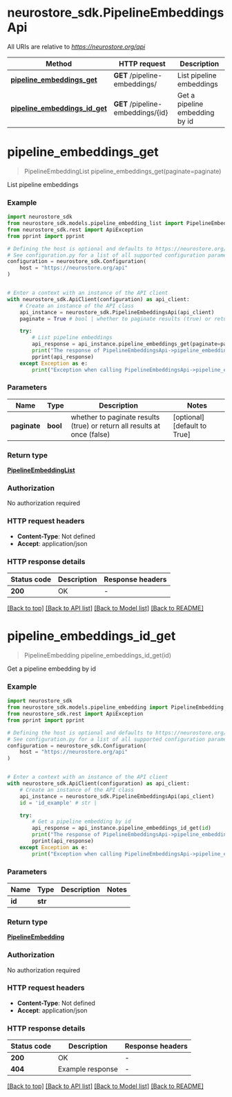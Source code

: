 # neurostore_sdk.PipelineEmbeddingsApi

All URIs are relative to *https://neurostore.org/api*

Method | HTTP request | Description
------------- | ------------- | -------------
[**pipeline_embeddings_get**](PipelineEmbeddingsApi.md#pipeline_embeddings_get) | **GET** /pipeline-embeddings/ | List pipeline embeddings
[**pipeline_embeddings_id_get**](PipelineEmbeddingsApi.md#pipeline_embeddings_id_get) | **GET** /pipeline-embeddings/{id} | Get a pipeline embedding by id


# **pipeline_embeddings_get**
> PipelineEmbeddingList pipeline_embeddings_get(paginate=paginate)

List pipeline embeddings

### Example


```python
import neurostore_sdk
from neurostore_sdk.models.pipeline_embedding_list import PipelineEmbeddingList
from neurostore_sdk.rest import ApiException
from pprint import pprint

# Defining the host is optional and defaults to https://neurostore.org/api
# See configuration.py for a list of all supported configuration parameters.
configuration = neurostore_sdk.Configuration(
    host = "https://neurostore.org/api"
)


# Enter a context with an instance of the API client
with neurostore_sdk.ApiClient(configuration) as api_client:
    # Create an instance of the API class
    api_instance = neurostore_sdk.PipelineEmbeddingsApi(api_client)
    paginate = True # bool | whether to paginate results (true) or return all results at once (false) (optional) (default to True)

    try:
        # List pipeline embeddings
        api_response = api_instance.pipeline_embeddings_get(paginate=paginate)
        print("The response of PipelineEmbeddingsApi->pipeline_embeddings_get:\n")
        pprint(api_response)
    except Exception as e:
        print("Exception when calling PipelineEmbeddingsApi->pipeline_embeddings_get: %s\n" % e)
```



### Parameters


Name | Type | Description  | Notes
------------- | ------------- | ------------- | -------------
 **paginate** | **bool**| whether to paginate results (true) or return all results at once (false) | [optional] [default to True]

### Return type

[**PipelineEmbeddingList**](PipelineEmbeddingList.md)

### Authorization

No authorization required

### HTTP request headers

 - **Content-Type**: Not defined
 - **Accept**: application/json

### HTTP response details

| Status code | Description | Response headers |
|-------------|-------------|------------------|
**200** | OK |  -  |

[[Back to top]](#) [[Back to API list]](../README.md#documentation-for-api-endpoints) [[Back to Model list]](../README.md#documentation-for-models) [[Back to README]](../README.md)

# **pipeline_embeddings_id_get**
> PipelineEmbedding pipeline_embeddings_id_get(id)

Get a pipeline embedding by id

### Example


```python
import neurostore_sdk
from neurostore_sdk.models.pipeline_embedding import PipelineEmbedding
from neurostore_sdk.rest import ApiException
from pprint import pprint

# Defining the host is optional and defaults to https://neurostore.org/api
# See configuration.py for a list of all supported configuration parameters.
configuration = neurostore_sdk.Configuration(
    host = "https://neurostore.org/api"
)


# Enter a context with an instance of the API client
with neurostore_sdk.ApiClient(configuration) as api_client:
    # Create an instance of the API class
    api_instance = neurostore_sdk.PipelineEmbeddingsApi(api_client)
    id = 'id_example' # str | 

    try:
        # Get a pipeline embedding by id
        api_response = api_instance.pipeline_embeddings_id_get(id)
        print("The response of PipelineEmbeddingsApi->pipeline_embeddings_id_get:\n")
        pprint(api_response)
    except Exception as e:
        print("Exception when calling PipelineEmbeddingsApi->pipeline_embeddings_id_get: %s\n" % e)
```



### Parameters


Name | Type | Description  | Notes
------------- | ------------- | ------------- | -------------
 **id** | **str**|  | 

### Return type

[**PipelineEmbedding**](PipelineEmbedding.md)

### Authorization

No authorization required

### HTTP request headers

 - **Content-Type**: Not defined
 - **Accept**: application/json

### HTTP response details

| Status code | Description | Response headers |
|-------------|-------------|------------------|
**200** | OK |  -  |
**404** | Example response |  -  |

[[Back to top]](#) [[Back to API list]](../README.md#documentation-for-api-endpoints) [[Back to Model list]](../README.md#documentation-for-models) [[Back to README]](../README.md)

